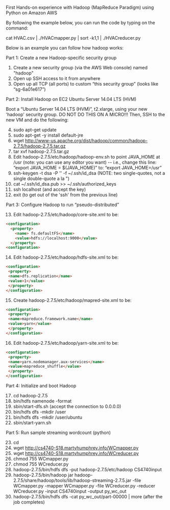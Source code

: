 First Hands-on experience with Hadoop (MapReduce Paradigm) using Python on Amazon AWS 

By following the example below, you can run the code by typing on the command:

cat HVAC.csv | ./HVACmapper.py | sort -k1,1 | ./HVACreducer.py

Below is an example you can follow how hadoop works: 

Part 1: Create a new Hadoop-specific security group

1. Create a new security group (via the AWS Web console) named "hadoop"
2. Open up SSH access to it from anywhere
3. Open up all TCP (all ports) to custom “this security group” (looks like “sg-6a01e617”)


Part 2: Install Hadoop on EC2 Ubuntu Server 14.04 LTS (HVM)

Boot a “Ubuntu Server 14.04 LTS (HVM)”, t2.xlarge, using your new 'hadoop' security group. DO NOT DO THIS
ON A MICRO!!! Then, SSH to the new VM and do the following:

4. sudo apt-get update
5. sudo apt-get -y install default-jre
6. wget http://www-us.apache.org/dist/hadoop/common/hadoop-2.7.5/hadoop-2.7.5.tar.gz
7. tar xvf hadoop-2.7.5.tar.gz
8. Edit hadoop-2.7.5/etc/hadoop/hadoop-env.sh to point JAVA_HOME at /usr (note: you can use any editor
you want) -- i.e., change this line: “export JAVA_HOME = $(JAVA_HOME)” to: “export JAVA_HOME=/usr”
9. ssh-keygen -t dsa -P '' -f ~/.ssh/id_dsa (NOTE: two single-quotes, not a single double-quote a la ")
10. cat ~/.ssh/id_dsa.pub >> ~/.ssh/authorized_keys
11. ssh localhost (and accept the key)
12. exit (to get out of the 'ssh' from the previous line)

Part 3: Configure Hadoop to run “pseudo-distributed”

13. Edit hadoop-2.7.5/etc/hadoop/core-site.xml to be:

```html
<configuration>
  <property>
    <name> fs.defaultFS</name>
    <value>hdfs://localhost:9000</value>
  </property>
<configuration>
```

14. Edit hadoop-2.7.5/etc/hadoop/hdfs-site.xml to be:

```html
<configuration>
 <property>
 <name>dfs.replication</name>
 <value>1</value>
 </property>
</configuration>
```

15. Create hadoop-2.7.5/etc/hadoop/mapred-site.xml to be:

```html
<configuration>
 <property>
 <name>mapreduce.framework.name</name>
 <value>yarn</value>
 </property>
</configuration>
```

16. Edit hadoop-2.7.5/etc/hadoop/yarn-site.xml to be:

```html
<configuration>
 <property>
 <name>yarn.nodemanager.aux-services</name>
 <value>mapreduce_shuffle</value>
 </property>
</configuration>
```

Part 4: Initialize and boot Hadoop

17. cd hadoop-2.7.5
18. bin/hdfs namenode -format
19. sbin/start-dfs.sh (accept the connection to 0.0.0.0)
20. bin/hdfs dfs -mkdir /user
21. bin/hdfs dfs -mkdir /user/ubuntu
22. sbin/start-yarn.sh

Part 5: Run sample streaming wordcount (python)

23. cd
24. wget http://cs4740-S18.martyhumphrey.info/WCmapper.py
25. wget http://cs4740-S18.martyhumphrey.info/WCreducer.py
26. chmod 755 WCmapper.py
27. chmod 755 WCreducer.py
28. hadoop-2.7.5/bin/hdfs dfs -put hadoop-2.7.5/etc/hadoop CS4740input
29. hadoop-2.7.5/bin/hadoop jar hadoop-2.7.5/share/hadoop/tools/lib/hadoop-streaming-2.7.5.jar -file WCmapper.py -mapper WCmapper.py -file WCreducer.py -reducer WCreducer.py -input CS4740input -output py_wc_out
30. hadoop-2.7.5/bin/hdfs dfs -cat py_wc_out/part-00000 | more (after the job completes)
